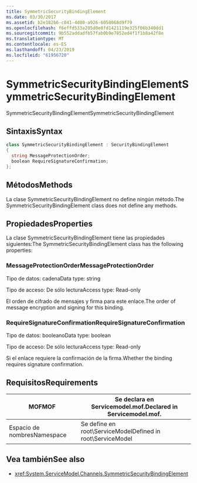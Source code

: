 ```yaml
---
title: SymmetricSecurityBindingElement
ms.date: 03/30/2017
ms.assetid: b2e182b6-c041-4d80-a926-6058068d9f79
ms.openlocfilehash: f6effd533a205d0e8fd1421119e325f06b340dd1
ms.sourcegitcommit: 9b552addadfb57fab0b9e7852ed4f1f1b8a42f8e
ms.translationtype: MT
ms.contentlocale: es-ES
ms.lasthandoff: 04/23/2019
ms.locfileid: "61956720"
---
```

# <a name="symmetricsecuritybindingelement"></a><span data-ttu-id="1c8a3-102">SymmetricSecurityBindingElement</span><span class="sxs-lookup"><span data-stu-id="1c8a3-102">SymmetricSecurityBindingElement</span></span>
<span data-ttu-id="1c8a3-103">SymmetricSecurityBindingElement</span><span class="sxs-lookup"><span data-stu-id="1c8a3-103">SymmetricSecurityBindingElement</span></span>  
  
## <a name="syntax"></a><span data-ttu-id="1c8a3-104">Sintaxis</span><span class="sxs-lookup"><span data-stu-id="1c8a3-104">Syntax</span></span>  
  
```csharp
class SymmetricSecurityBindingElement : SecurityBindingElement  
{  
  string MessageProtectionOrder;  
  boolean RequireSignatureConfirmation;  
};  
```  
  
## <a name="methods"></a><span data-ttu-id="1c8a3-105">Métodos</span><span class="sxs-lookup"><span data-stu-id="1c8a3-105">Methods</span></span>  
 <span data-ttu-id="1c8a3-106">La clase SymmetricSecurityBindingElement no define ningún método.</span><span class="sxs-lookup"><span data-stu-id="1c8a3-106">The SymmetricSecurityBindingElement class does not define any methods.</span></span>  
  
## <a name="properties"></a><span data-ttu-id="1c8a3-107">Propiedades</span><span class="sxs-lookup"><span data-stu-id="1c8a3-107">Properties</span></span>  
 <span data-ttu-id="1c8a3-108">La clase SymmetricSecurityBindingElement tiene las propiedades siguientes:</span><span class="sxs-lookup"><span data-stu-id="1c8a3-108">The SymmetricSecurityBindingElement class has the following properties:</span></span>  
  
### <a name="messageprotectionorder"></a><span data-ttu-id="1c8a3-109">MessageProtectionOrder</span><span class="sxs-lookup"><span data-stu-id="1c8a3-109">MessageProtectionOrder</span></span>  
 <span data-ttu-id="1c8a3-110">Tipo de datos: cadena</span><span class="sxs-lookup"><span data-stu-id="1c8a3-110">Data type: string</span></span>  
  
 <span data-ttu-id="1c8a3-111">Tipo de acceso: De sólo lectura</span><span class="sxs-lookup"><span data-stu-id="1c8a3-111">Access type: Read-only</span></span>  
  
 <span data-ttu-id="1c8a3-112">El orden de cifrado de mensajes y firma para este enlace.</span><span class="sxs-lookup"><span data-stu-id="1c8a3-112">The order of message encryption and signing for this binding.</span></span>  
  
### <a name="requiresignatureconfirmation"></a><span data-ttu-id="1c8a3-113">RequireSignatureConfirmation</span><span class="sxs-lookup"><span data-stu-id="1c8a3-113">RequireSignatureConfirmation</span></span>  
 <span data-ttu-id="1c8a3-114">Tipo de datos: booleano</span><span class="sxs-lookup"><span data-stu-id="1c8a3-114">Data type: boolean</span></span>  
  
 <span data-ttu-id="1c8a3-115">Tipo de acceso: De sólo lectura</span><span class="sxs-lookup"><span data-stu-id="1c8a3-115">Access type: Read-only</span></span>  
  
 <span data-ttu-id="1c8a3-116">Si el enlace requiere la confirmación de la firma.</span><span class="sxs-lookup"><span data-stu-id="1c8a3-116">Whether the binding requires signature confirmation.</span></span>  
  
## <a name="requirements"></a><span data-ttu-id="1c8a3-117">Requisitos</span><span class="sxs-lookup"><span data-stu-id="1c8a3-117">Requirements</span></span>  
  
|<span data-ttu-id="1c8a3-118">MOF</span><span class="sxs-lookup"><span data-stu-id="1c8a3-118">MOF</span></span>|<span data-ttu-id="1c8a3-119">Se declara en Servicemodel.mof.</span><span class="sxs-lookup"><span data-stu-id="1c8a3-119">Declared in Servicemodel.mof.</span></span>|  
|---------|-----------------------------------|  
|<span data-ttu-id="1c8a3-120">Espacio de nombres</span><span class="sxs-lookup"><span data-stu-id="1c8a3-120">Namespace</span></span>|<span data-ttu-id="1c8a3-121">Se define en root\ServiceModel</span><span class="sxs-lookup"><span data-stu-id="1c8a3-121">Defined in root\ServiceModel</span></span>|  
  
## <a name="see-also"></a><span data-ttu-id="1c8a3-122">Vea también</span><span class="sxs-lookup"><span data-stu-id="1c8a3-122">See also</span></span>

- <xref:System.ServiceModel.Channels.SymmetricSecurityBindingElement>
